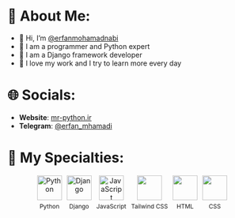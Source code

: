 # 🚀 About Me:
- 👋 Hi, I’m [@erfanmohamadnabi](https://github.com/erfanmohamadnabi)
- 🚀 I am a programmer and Python expert
- 🌱 I am a Django framework developer
- 📂 I love my work and I try to learn more every day

<!---
erfanmohamadnabi/erfanmohamadnabi is a ✨ special ✨ repository because its `README.md` (this file) appears on your GitHub profile.
You can click the Preview link to take a look at your changes.
--->

# 🌐 Socials:
- **Website**: [mr-python.ir](https://mr-python.ir/)
- **Telegram**: [@erfan_mhamadi](https://t.me/erfan_mhamadi)

# 📂 My Specialties:
<div style="display: flex; align-items: center; justify-content: center; gap: 10px;">
    <div style="text-align: center;">
        <img src="https://github.com/user-attachments/assets/e31b3b34-7eca-432a-8f43-0b69d47440d5" alt="Python" width="50"/>
        <p style="margin-top: 5px; font-size: 12px;">Python</p>
    </div>
    <div style="text-align: center;">
        <img src="https://github.com/user-attachments/assets/d53b5390-f93f-4a99-bd26-e8e6aa2e3a96" alt="Django" width="50"/>
        <p style="margin-top: 5px; font-size: 12px;">Django</p>
    </div>
    <div style="text-align: center;">
        <img src="https://github.com/user-attachments/assets/1748f5d2-3c1f-427d-bfbf-80726700be11" alt="JavaScript" width="50"/>
        <p style="margin-top: 5px; font-size: 12px;">JavaScript</p>
    </div>
    <div style="text-align: center;">
        <img src="https://cdn3d.iconscout.com/3d/free/thumb/free-tailwind-3d-icon-download-in-png-blend-fbx-gltf-file-formats--html-logo-css-framework-customizable-coding-lang-pack-logos-icons-7577995.png?f=webp" width="50"/>
        <p style="margin-top: 5px; font-size: 12px;">Tailwind CSS</p>
    </div>
    <div style="text-align: center;">
        <img src="https://cdn3d.iconscout.com/3d/free/thumb/free-html-3d-logo-download-in-png-blend-fbx-gltf-file-formats--code-coding-programming-social-media-pack-company-brand-logos-4781249.png?f=webp" width="50"/>
        <p style="margin-top: 5px; font-size: 12px;">HTML</p>
    </div>
    <div style="text-align: center;">
        <img src="https://cdn-icons-png.flaticon.com/512/5968/5968242.png" width="50"/>
        <p style="margin-top: 5px; font-size: 12px;">CSS</p>
    </div>
</div>
